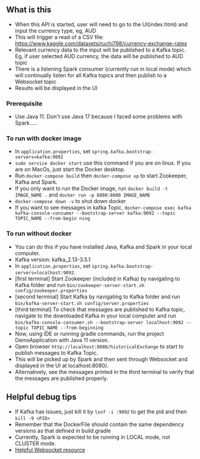 ## What is this
- When this API is started, user will need to go to the UI(index.html) and input the currency type, eg, AUD
- This will trigger a read of a CSV file: https://www.kaggle.com/datasets/ruchi798/currency-exchange-rates
- Relevant currency data to the input will be published to a Kafka topic. Eg, if user selected AUD currency, the data will be published to AUD topic
- There is a listening Spark consumer (currently run in local mode) which will continually listen for all Kafka topics and then publish to a Websocket topic
- Results will be displayed in the UI

### Prerequisite
- Use Java 11. Don't use Java 17 because I faced some problems with Spark.....

### To run with docker image
- In `application.properties`, set `spring.kafka.bootstrap-servers=kafka:9092`
- `sudo service docker start` use this command if you are on linux. If you are on MacOs, just start the Docker desktop.
- Run `docker-compose build` then `docker-compose up` to start Zookeeper, Kafka and Spark.
-  If you only want to run the Docker image, run `docker build -t IMAGE_NAME .` and `docker run -p 8080:8080 IMAGE_NAME`
- `docker-compose down -v` to shut down docker
- If you want to see messages in kafka Topic, `docker-compose exec kafka kafka-console-consumer --bootstrap-server kafka:9092 --topic TOPIC_NAME --from-begin
  ning`

### To run without docker
- You can do this if you have installed Java, Kafka and Spark in your local computer.
- Kafka version: kafka_2.13-3.5.1
- In `application.properties`, set `spring.kafka.bootstrap-servers=localhost:9092`.
- [first terminal] Start Zookeeper (included in Kafka) by navigating to Kafka folder and run `bin/zookeeper-server-start.sh config/zookeeper.properties`
- [second terminal] Start Kafka by navigating to Kafka folder and run `bin/kafka-server-start.sh config/server.properties`
- [third terminal] To check that messages are published to Kafka topic, navigate to the downloaded Kafka in your local computer and run `bin/kafka-console-consumer.sh --bootstrap-server localhost:9092 --topic TOPIC_NAME --from-beginning`
- Now, using IDE or running gradle commands, run the project DemoApplication with Java 11 version.
- Open browser `http://localhost:8080/historicalExchange` to start to publish messages to Kafka Topic.
- This will be picked up by Spark and then sent through Websocket and displayed in the UI at localhost:8080/.
- Alternatively, see the messages printed in the third terminal to verify that the messages are published properly.

## Helpful debug tips
- If Kafka has issues, just kill it by `lsof -i :9092` to get the pid and then `kill -9 <PID>`
- Remember that the DockerFile should contain the same dependency versions as that defined in build.gradle
- Currently, Spark is expected to be running in LOCAL mode, not CLUSTER mode.
- [Helpful Websocket resource](https://www.section.io/engineering-education/getting-started-with-spring-websockets/)